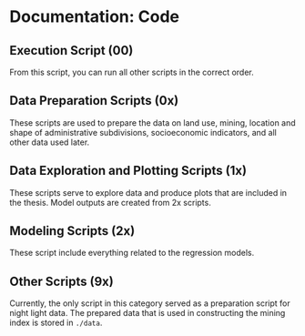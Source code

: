 # Documentation: Code

## Execution Script (00)

From this script, you can run all other scripts in the correct order.

## Data Preparation Scripts (0x)

These scripts are used to prepare the data on land use, mining, location and shape of administrative subdivisions, socioeconomic indicators, and all other data used later. 

## Data Exploration and Plotting Scripts (1x)

These scripts serve to explore data and produce plots that are included in the thesis. Model outputs are created from 2x scripts.

## Modeling Scripts (2x)

These script include everything related to the regression models.

## Other Scripts (9x)

Currently, the only script in this category served as a preparation script for night light data. The prepared data that is used in constructing the mining index is stored in `./data`.
